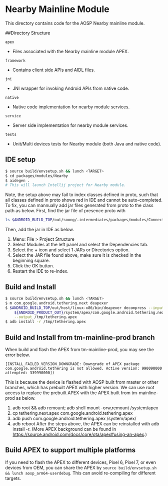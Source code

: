 # Nearby Mainline Module
This directory contains code for the AOSP Nearby mainline module.

##Directory Structure

`apex`
 - Files associated with the Nearby mainline module APEX.

`framework`
 - Contains client side APIs and AIDL files.

`jni`
 - JNI wrapper for invoking Android APIs from native code.

`native`
 - Native code implementation for nearby module services.

`service`
 - Server side implementation for nearby module services.

`tests`
 - Unit/Multi devices tests for Nearby module (both Java and native code).

## IDE setup

```sh
$ source build/envsetup.sh && lunch <TARGET>
$ cd packages/modules/Nearby
$ aidegen .
# This will launch Intellij project for Nearby module.
```
Note, the setup above may fail to index classes defined in proto, such
that all classes defined in proto shows red in IDE and cannot be auto-completed.
To fix, you can mannually add jar files generated from proto to the class path
as below.  First, find the jar file of presence proto with
```sh
ls $ANDROID_BUILD_TOP/out/soong/.intermediates/packages/modules/Connectivity/nearby/service/proto/presence-lite-protos/android_common/combined/presence-lite-protos.jar
```
Then, add the jar in IDE as below.
1. Menu: File > Project Structure
2. Select Modules at the left panel and select the Dependencies tab.
3. Select the + icon and select 1 JARs or Directories option.
4. Select the JAR file found above, make sure it is checked in the beginning square.
5. Click the OK button.
6. Restart the IDE to re-index.

## Build and Install

```sh
$ source build/envsetup.sh && lunch <TARGET>
$ m com.google.android.tethering.next deapexer
$ $ANDROID_BUILD_TOP/out/host/linux-x86/bin/deapexer decompress --input \
    ${ANDROID_PRODUCT_OUT}/system/apex/com.google.android.tethering.next.capex \
    --output /tmp/tethering.apex
$ adb install -r /tmp/tethering.apex
```

## Build and Install from tm-mainline-prod branch
When build and flash the APEX from tm-mainline-prod, you may see the error below.
```
[INSTALL_FAILED_VERSION_DOWNGRADE: Downgrade of APEX package com.google.android.tethering is not allowed. Active version: 990090000 attempted: 339990000])
```
This is because the device is flashed with AOSP built from master or other branches, which has
prebuilt APEX with higher version. We can use root access to replace the prebuilt APEX with the APEX
built from tm-mainline-prod as below.
1. adb root && adb remount; adb shell mount -orw,remount /system/apex
2. cp tethering.next.apex com.google.android.tethering.apex
3. adb push  com.google.android.tethering.apex  /system/apex/
4. adb reboot
After the steps above, the APEX can be reinstalled with adb install -r.
(More APEX background can be found in https://source.android.com/docs/core/ota/apex#using-an-apex.)

## Build APEX to support multiple platforms
If you need to flash the APEX to different devices, Pixel 6, Pixel 7, or even devices from OEM, you
can share the APEX by ```source build/envsetup.sh && lunch aosp_arm64-userdebug```. This can avoid
 re-compiling for different targets.
